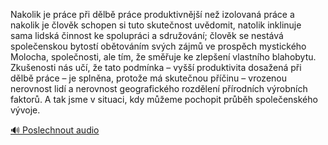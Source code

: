 
Nakolik je práce při dělbě práce produktivnější než izolovaná práce a nakolik je člověk schopen si tuto skutečnost uvědomit, natolik inklinuje sama lidská činnost ke spolupráci a sdružování; člověk se nestává společenskou bytostí obětováním svých zájmů ve prospěch mystického Molocha, společnosti, ale tím, že směřuje ke zlepšení vlastního blahobytu. Zkušenosti nás učí, že tato podmínka – vyšší produktivita dosažená při dělbě práce – je splněna, protože má skutečnou příčinu – vrozenou nerovnost lidí a nerovnost geografického rozdělení přírodních výrobních faktorů. A tak jsme v situaci, kdy můžeme pochopit průběh společenského vývoje.

[🔊 Poslechnout audio](/data/7-paragraphs/audio/chapter_36/para_002-Nakolik-je-prce-pi-dlb-prce-produktivnj-ne.mp3)
